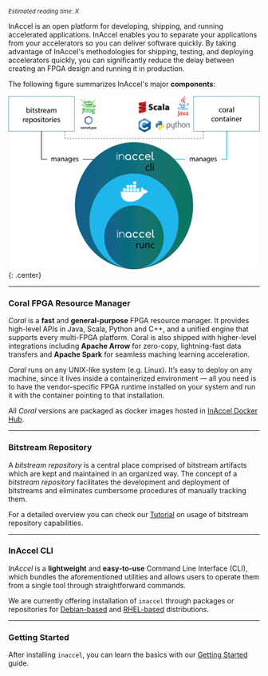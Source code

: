 *<small id="time">Estimated reading time: X</small>*

InAccel is an open platform for developing, shipping, and running accelerated
applications. InAccel enables you to separate your applications from your
accelerators so you can deliver software quickly. By taking advantage of
InAccel's methodologies for shipping, testing, and deploying accelerators
quickly, you can significantly reduce the delay between creating an FPGA design
and running it in production.

The following figure summarizes InAccel's major **components**:

![picture](/img/inaccel.png){: .center}

---

### Coral FPGA Resource Manager

*Coral* is a **fast** and **general-purpose** FPGA resource manager. It provides
high-level APIs in Java, Scala, Python and C++, and a unified engine that
supports every multi-FPGA platform. Coral is also shipped with higher-level
integrations including **Apache Arrow** for zero-copy, lightning-fast data
transfers and **Apache Spark** for seamless maching learning acceleration.

*Coral* runs on any UNIX-like system (e.g. Linux). It’s easy to deploy on any
machine, since it lives inside a containerized environment — all you need is to
have the vendor-specific FPGA runtime installed on your system and run it with
the container pointing to that installation.

All *Coral* versions are packaged as docker images hosted in
[InAccel Docker Hub](https://hub.docker.com/u/inaccel).

---

### Bitstream Repository

A *bitstream repository* is a central place comprised of bitstream artifacts
which are kept and maintained in an organized way. The concept of a
*bitstream repository* facilitates the development and deployment of bitstreams
and eliminates cumbersome procedures of manually tracking them.

For a detailed overview you can check our
[Tutorial](/tutorial/bitstreams/#bitstream-deployment-concepts) on usage of
bitstream repository capabilities.

---

### InAccel CLI

*InAccel* is a **lightweight** and **easy-to-use** Command Line Interface (CLI),
which bundles the aforementioned utilities and allows users to operate them from
a single tool through straightforward commands.

We are currently offering installation of `inaccel` through packages or
repositories for [Debian-based](/install/debian) and [RHEL-based](/install/rpm)
distributions.

---

### Getting Started

After installing `inaccel`, you can learn the basics with our
[Getting Started](/tutorial/orientation) guide.
